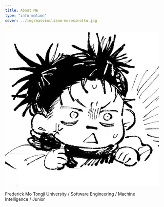 ```yaml
---
title: About Me
type: "information"
cover: ../img/massimiliano-morosinotto.jpg
---
```


![my-avatar](..\my-avatar.jpg)

Frederick Mo
Tongji University / Software Engineering / Machine Intelligence / Junior

